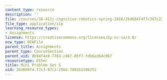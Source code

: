 ```yaml
---
content_type: resource
description: ''
file: /courses/16-412j-cognitive-robotics-spring-2016/26d604f4f7c397c225647001b159b251_MIT16_412JS16_MiniPSet5_reachability.zip
file_type: application/zip
learning_resource_types:
- Assignments
license: https://creativecommons.org/licenses/by-nc-sa/4.0/
ocw_type: OCWFile
parent_title: Assignments
parent_type: CourseSection
parent_uid: 8b94f4e9-7763-c467-05f7-fdb6ad64c067
resourcetype: Other
title: Mini Problem Set 5
uid: 26d604f4-f7c3-97c2-2564-7001b159b251
---
```

